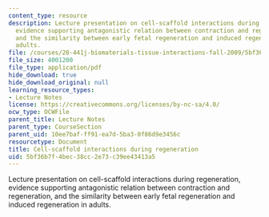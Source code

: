 ```yaml
---
content_type: resource
description: Lecture presentation on cell-scaffold interactions during regeneration,
  evidence supporting antagonistic relation between contraction and regeneration,
  and the similarity between early fetal regeneration and induced regeneration in
  adults.
file: /courses/20-441j-biomaterials-tissue-interactions-fall-2009/5bf36b7f4bec38cc2e73c39ee43413a5_MIT20_441JF09_lec12_iy.pdf
file_size: 4001200
file_type: application/pdf
hide_download: true
hide_download_original: null
learning_resource_types:
- Lecture Notes
license: https://creativecommons.org/licenses/by-nc-sa/4.0/
ocw_type: OCWFile
parent_title: Lecture Notes
parent_type: CourseSection
parent_uid: 10ee7baf-ff91-ea7d-5ba3-0f86d9e3456c
resourcetype: Document
title: Cell-scaffold interactions during regeneration
uid: 5bf36b7f-4bec-38cc-2e73-c39ee43413a5
---
```

Lecture presentation on cell-scaffold interactions during regeneration, evidence supporting antagonistic relation between contraction and regeneration, and the similarity between early fetal regeneration and induced regeneration in adults.